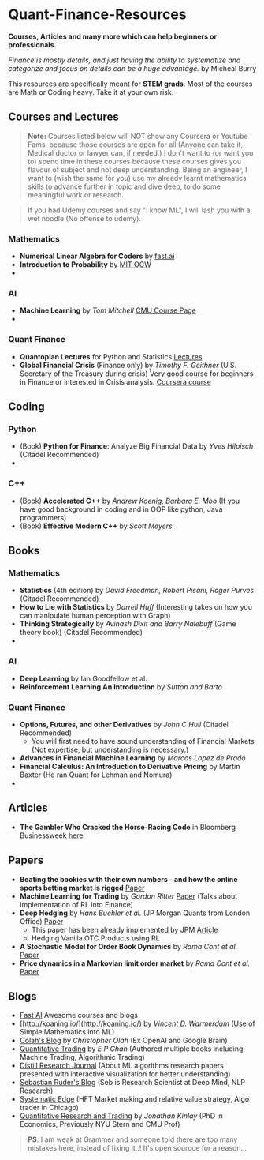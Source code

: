 # Quant-Finance-Resources
**Courses, Articles and many more which can help beginners or professionals.**

*Finance is mostly details, and just having the ability to systematize and categorize and focus on details can be a huge advantage.* by Micheal Burry 

This resources are specifically meant for **STEM grads**. Most of the courses are Math or Coding heavy. Take it at your own risk.

## Courses and Lectures
> **Note:** Courses listed below will NOT show any Coursera or Youtube Fams, because those courses are open for all (Anyone can take it,    Medical doctor or lawyer can, if needed.) I don't want to (or want you to) spend time in these courses because these courses gives you flavour of subject and not deep understanding. Being an engineer, I want to (wish the same for you) use my already learnt mathematics skills to advance further in topic and dive deep, to do some meaningful work or research.

> If you had Udemy courses and say "I know ML", I will lash you with a wet noodle (No offense to udemy).

### Mathematics
 * **Numerical Linear Algebra for Coders** by [fast.ai](https://www.fast.ai) 
 * **Introduction to Probability** by [MIT OCW](https://ocw.mit.edu/resources/res-6-012-introduction-to-probability-spring-2018/index.htm)
 * 
### AI
 * **Machine Learning** by *Tom Mitchell* [CMU Course Page](http://www.cs.cmu.edu/~tom/10701_sp11/)
 *
### Quant Finance
 * **Quantopian Lectures** for Python and Statistics [Lectures](https://www.quantopian.com/lectures)
 * **Global Financial Crisis** (Finance only) by *Timothy F. Geithner* (U.S. Secretary of the Treasury during crisis) Very good course for beginners in Finance or interested in Crisis analysis. [Coursera course](https://www.coursera.org/learn/global-financial-crisis)

## Coding 
### Python
 * (Book) **Python for Finance**: Analyze Big Financial Data by *Yves Hilpisch* (Citadel Recommended)
 * 

### C++
 * (Book) **Accelerated C++** by *Andrew Koenig, Barbara E. Moo* (If you have good background in coding and in OOP like python, Java programmers)
 * (Book) **Effective Modern C++** by *Scott Meyers* 

## Books
### Mathematics
  * **Statistics** (4th edition) by *David Freedman, Robert Pisani, Roger Purves*  (Citadel Recommended)
  * **How to Lie with Statistics** by *Darrell Huff* (Interesting takes on how you can manipulate human perception with Graph)
  * **Thinking Strategically** by *Avinash Dixit and Barry Nalebuff* (Game theory book) (Citadel Recommended)
  * 
  
### AI
  * **Deep Learning** by Ian Goodfellow et al.
  * **Reinforcement Learning An Introduction** by *Sutton and Barto* 
  
### Quant Finance
  * **Options, Futures, and other Derivatives** by *John C Hull*  (Citadel Recommended)
    - You will first need to have sound understanding of Financial Markets (Not expertise, but understanding is necessary.)
  * **Advances in Financial Machine Learning** by *Marcos Lopez de Prado*
  * **Financial Calculus: An Introduction to Derivative Pricing** by Martin Baxter (He ran Quant for Lehman and Nomura)
  * 

## Articles
* **The Gambler Who Cracked the Horse-Racing Code** in Bloomberg Businessweek [here](https://www.bloomberg.com/news/features/2018-05-03/the-gambler-who-cracked-the-horse-racing-code)

## Papers
 * **Beating the bookies with their own numbers - and how the online sports betting market is rigged** [Paper](https://arxiv.org/abs/1710.02824)
 * **Machine Learning for Trading** by *Gordon Ritter* [Paper](https://papers.ssrn.com/sol3/papers.cfm?abstract_id=3015609) (Talks about implementation of RL into Finance)
 * **Deep Hedging** by *Hans Buehler et al.* (JP Morgan Quants from London Office) [Paper](https://arxiv.org/pdf/1802.03042.pdf)
   - This paper has been already implemented by JPM [Article](https://cdoreview.com/asset-management-and-trading/jp-morgan-unleashes-deep-hedging-on-single-stocks-other-portfolios/)
   - Hedging Vanilla OTC Products using RL
 * **A Stochastic Model for Order Book Dynamics** by *Rama Cont et al.* [Paper](https://papers.ssrn.com/sol3/papers.cfm?abstract_id=1273160)
 * **Price dynamics in a Markovian limit order market** by *Rama Cont et al.* [Paper](https://arxiv.org/pdf/1104.4596.pdf)
 
## Blogs
 * [Fast AI](https://www.fast.ai/) Awesome courses and blogs
 * [http://koaning.io/](http://koaning.io/) by *Vincent D. Warmerdam* (Use of Simple Mathematics into ML)
 * [Colah's Blog](http://colah.github.io/) by *Christopher Olah* (Ex OpenAI and Google Brain)
 * [Quantitative Trading](http://epchan.blogspot.com/) by *E P Chan* (Authored multiple books including Machine Trading, Algorithmic Trading)
 * [Distill Research Journal](https://distill.pub/) (About ML algorithms research papers presented with interactive visualization for better understanding)
 * [Sebastian Ruder's Blog](https://ruder.io/) (Seb is Research Scientist at Deep Mind, NLP Research)
 * [Systematic Edge](https://systematicedge.wordpress.com/) (HFT Market making and relative value strategy, Algo trader in Chicago)
 * [Quantitative Research and Trading](http://jonathankinlay.com/) by *Jonathan Kinlay* (PhD in Economics, Previously NYU Stern and CMU Prof)


 > **PS**: I am weak at Grammer and someone told there are too many mistakes here, instead of fixing it..! It's open sourcce for a reason...
